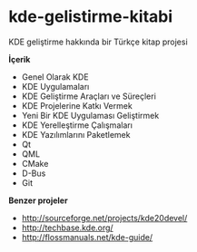 kde-gelistirme-kitabi
=====================

KDE geliştirme hakkında bir Türkçe kitap projesi

**İçerik**
* Genel Olarak KDE
* KDE Uygulamaları
* KDE Geliştirme Araçları ve Süreçleri
* KDE Projelerine Katkı Vermek
* Yeni Bir KDE Uygulaması Geliştirmek
* KDE Yerelleştirme Çalışmaları
* KDE Yazılımlarını Paketlemek
* Qt
* QML
* CMake
* D-Bus
* Git

**Benzer projeler**
* http://sourceforge.net/projects/kde20devel/
* http://techbase.kde.org/
* http://flossmanuals.net/kde-guide/
